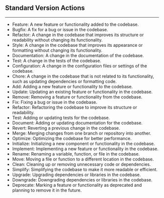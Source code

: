 ## Standard Version Actions
---
- Feature: A new feature or functionality added to the codebase.
- Bugfix: A fix for a bug or issue in the codebase.
- Refactor: A change in the codebase that improves its structure or readability without changing its functionality.
- Style: A change in the codebase that improves its appearance or formatting without changing its functionality.
- Documentation: A change in the documentation of the codebase.
- Test: A change in the tests of the codebase.
- Configuration: A change in the configuration files or settings of the codebase.
- Chore: A change in the codebase that is not related to its functionality, such as updating dependencies or formatting code.
- Add: Adding a new feature or functionality to the codebase.
- Update: Updating an existing feature or functionality in the codebase.
- Remove: Removing a feature or functionality from the codebase.
- Fix: Fixing a bug or issue in the codebase.
- Refactor: Refactoring the codebase to improve its structure or readability.
- Test: Adding or updating tests for the codebase.
- Document: Adding or updating documentation for the codebase.
- Revert: Reverting a previous change in the codebase.
- Merge: Merging changes from one branch or repository into another.
- Optimize: Optimizing the codebase for better performance.
- Initialize: Initializing a new component or functionality in the codebase.
- Implement: Implementing a new feature or functionality in the codebase.
- Rename: Renaming a variable, function, or file in the codebase.
- Move: Moving a file or function to a different location in the codebase.
- Clean: Cleaning up or removing unnecessary code or dependencies.
- Simplify: Simplifying the codebase to make it more readable or efficient.
- Upgrade: Upgrading dependencies or libraries in the codebase.
- Downgrade: Downgrading dependencies or libraries in the codebase.
- Deprecate: Marking a feature or functionality as deprecated and planning to remove it in the future.